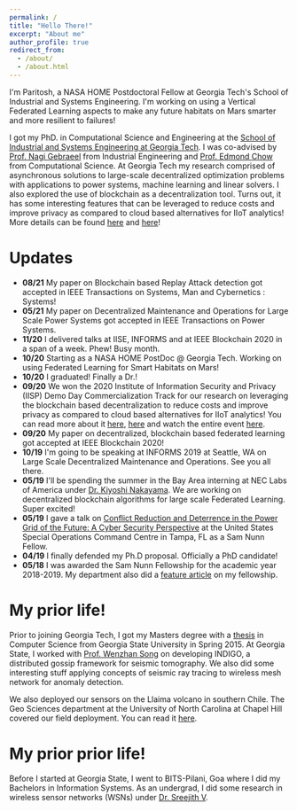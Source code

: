```yaml
---
permalink: /
title: "Hello There!"
excerpt: "About me"
author_profile: true
redirect_from:
  - /about/
  - /about.html
---
```


I'm Paritosh, a NASA HOME Postdoctoral Fellow at Georgia Tech's School of Industrial and Systems Engineering. I'm working on using a Vertical Federated Learning aspects to make any future habitats on Mars smarter and more resilient to failures!  

I got my PhD. in Computational Science and Engineering at the [School of Industrial and Systems Engineering at Georgia Tech](https://ww.isye.gatech.edu). 
I was co-advised by [Prof. Nagi Gebraeel](https://www2.isye.gatech.edu/people/faculty/Nagi_Gebraeel/) from Industrial Engineering and [Prof. Edmond Chow](https://www.edmondchow.com) from Computational Science.
At Georgia Tech my research comprised of asynchronous solutions to large-scale decentralized optimization problems with applications to power systems, machine learning and linear solvers.
I also explored the use of blockchain as a decentralization tool. Turns out, it has some interesting features that can be leveraged to reduce costs and improve privacy as compared to cloud based alternatives for IIoT analytics!
More details can be found [here](https://blockalytics.medium.com/cost-implications-of-iiot-analytics-aa22e9aa8f33) and [here](https://blockalytics.medium.com/a-federated-edge-analytics-platform-for-industrial-iot-627b10dccbd5)!

Updates
======
- **08/21** My paper on Blockchain based Replay Attack detection got accepted in IEEE Transactions on Systems, Man and Cybernetics : Systems! 
- **05/21** My paper on Decentralized Maintenance and Operations for Large Scale Power Systems got accepted in IEEE Transactions on Power Systems.
- **11/20** I delivered talks at IISE, INFORMS and at IEEE Blockchain 2020 in a span of a week. Phew! Busy month.
- **10/20** Starting as a NASA HOME PostDoc @ Georgia Tech. Working on using Federated Learning for Smart Habitats on Mars!
- **10/20** I graduated! Finally a Dr.!  
- **09/20** We won the 2020 Institute of Information Security and Privacy (IISP) Demo Day Commercialization Track for our research on leveraging the blockchain based decentralization to reduce costs and improve privacy as compared to cloud based alternatives for IIoT analytics!
            You can read more about it [here](https://iisp.gatech.edu/iisp-2020-demo-day-finale-recap), [here](https://www.techsquareatl.com/the-collection/2020/10/2/winners-of-the-2020-iisp-cybersecurity-student-demo-day-finale) and watch the entire event [here](https://youtu.be/MLMCgol5cpI?t=2855).
- **09/20** My paper on decentralized, blockchain based federated learning got accepted at IEEE Blockchain 2020!
- **10/19** I'm going to be speaking at INFORMS 2019 at Seattle, WA on Large Scale Decentralized Maintenance and Operations. See you all there.
- **05/19** I'll be spending the summer in the Bay Area interning at NEC Labs of America under [Dr. Kiyoshi Nakayama](https://www.ics.uci.edu/~knakayam/). We are working on decentralized blockchain algorithms for large scale Federated Learning. Super excited!
- **05/19** I gave a talk on [Conflict Reduction and Deterrence in the Power Grid of the Future: A Cyber Security Perspective](files/SNSPSpringPresentation.pdf) at the United States Special Operations Command Centre in Tampa, FL as a Sam Nunn Fellow.
- **04/19** I finally defended my Ph.D proposal. Officially a PhD candidate!
- **05/18** I was awarded the Sam Nunn Fellowship for the academic year 2018-2019. My department also did a [feature article](https://www.isye.gatech.edu/news/isye-phd-student-paritosh-ramanan-selected-2018-sam-nunn-security-fellow) on my fellowship.


My prior life!
======

Prior to joining Georgia Tech, I got my Masters degree with a [thesis](https://scholarworks.gsu.edu/cs_theses/81/) in Computer Science from Georgia State University in Spring 2015.
At Georgia State, I worked with [Prof. Wenzhan Song](http://sensorweb.engr.uga.edu/index.php/song/) on developing INDIGO, a distributed gossip framework for seismic tomography.
We also did some interesting stuff applying concepts of seismic ray tracing to wireless mesh network for anomaly detection.

We also deployed our sensors on the Llaima volcano in southern Chile.
The Geo Sciences department at the University of North Carolina at Chapel Hill covered our field deployment. You can read it [here](http://endeavors.unc.edu/llaima_volcano_expedition).


My prior prior life!
======

Before I started at Georgia State, I went to BITS-Pilani, Goa where I did my Bachelors in Information Systems. As an undergrad, I did some research in wireless sensor networks (WSNs) under [Dr. Sreejith V](http://www.bits-pilani.ac.in/goa/srev/profile).
